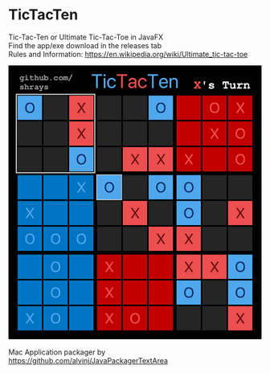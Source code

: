 # TicTacTen
Tic-Tac-Ten or Ultimate Tic-Tac-Toe in JavaFX  
Find the app/exe download in the releases tab  
Rules and Information: https://en.wikipedia.org/wiki/Ultimate_tic-tac-toe

![](Icon/ExampleGameplay.png)

Mac Application packager by https://github.com/alvinj/JavaPackagerTextArea


